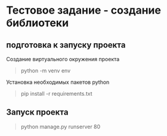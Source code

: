 Тестовое задание - создание библиотеки
============================================================================

подготовка к запуску проекта
-----------------------------------------------------------------------------
Создание виртуального окружения проекта
> python -m venv env


Установка необходимых пакетов python
> pip install -r requirements.txt

Запуск проекта
------------------------------------------------------------------------------

> python manage.py runserver 80


